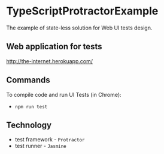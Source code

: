 # TypeScriptProtractorExample

The example of state-less solution for Web UI tests design.  

## Web application for tests
http://the-internet.herokuapp.com/

## Commands
To compile code and run UI Tests (in Chrome):
* ```npm run test```

## Technology
* test framework - ```Protractor```
* test runner - ```Jasmine```
